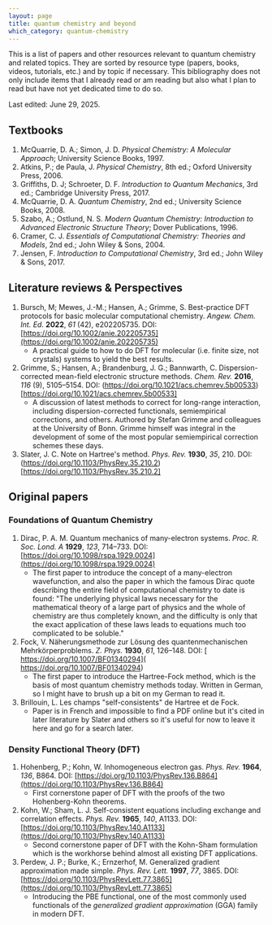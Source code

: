```yaml
---
layout: page
title: quantum chemistry and beyond
which_category: quantum-chemistry
---
```


This is a list of papers and other resources relevant to quantum chemistry and related topics. They are sorted by resource type (papers, books, videos, tutorials, etc.) and by topic if necessary. This bibliography does not only include items that I already read or am reading but also what I plan to read but have not yet dedicated time to do so.

Last edited: June 29, 2025.

## Textbooks

1. McQuarrie, D. A.; Simon, J. D. *Physical Chemistry: A Molecular Approach*; University Science Books, 1997.
2. Atkins, P.; de Paula, J. *Physical Chemistry*, 8th ed.; Oxford University Press, 2006.
3. Griffiths, D. J; Schroeter, D. F. *Introduction to Quantum Mechanics*, 3rd ed.; Cambridge University Press, 2017.
3. McQuarrie, D. A. *Quantum Chemistry*, 2nd ed.; University Science Books, 2008.
4. Szabo, A.; Ostlund, N. S. *Modern Quantum Chemistry: Introduction to Advanced Electronic Structure Theory*; Dover Publications, 1996.
5. Cramer, C. J. *Essentials of Computational Chemistry: Theories and Models*, 2nd ed.; John Wiley & Sons, 2004.
6. Jensen, F. *Introduction to Computational Chemistry*, 3rd ed.; John Wiley & Sons, 2017.

## Literature reviews & Perspectives

1. Bursch, M; Mewes, J.-M.; Hansen, A.; Grimme, S. Best-practice DFT protocols for basic molecular computational chemistry. *Angew. Chem. Int. Ed.* **2022**, *61* (42), e202205735. DOI: [https://doi.org/10.1002/anie.202205735](https://doi.org/10.1002/anie.202205735)
    - A practical guide to how to do DFT for molecular (i.e. finite size, not crystals) systems to yield the best results.
2. Grimme, S.; Hansen, A.; Brandenburg, J. G.; Bannwarth, C. Dispersion-corrected mean-field electronic structure methods. *Chem. Rev.* **2016**, *116* (9), 5105–5154. DOI: (https://doi.org/10.1021/acs.chemrev.5b00533)[https://doi.org/10.1021/acs.chemrev.5b00533]
    - A discussion of latest methods to correct for long-range interaction, including dispersion-corrected functionals, semiempirical corrections, and others. Authored by Stefan Grimme and colleagues at the University of Bonn. Grimme himself was integral in the development of some of the most popular semiempirical correction schemes these days.
3. Slater, J. C. Note on Hartree's method. *Phys. Rev.* **1930**, *35*, 210. DOI: (https://doi.org/10.1103/PhysRev.35.210.2)[https://doi.org/10.1103/PhysRev.35.210.2]

## Original papers

### Foundations of Quantum Chemistry

1. Dirac, P. A. M. Quantum mechanics of many-electron systems. *Proc. R. Soc. Lond. A* **1929**, *123*, 714–733. DOI: [https://doi.org/10.1098/rspa.1929.0024](https://doi.org/10.1098/rspa.1929.0024)
    - The first paper to introduce the concept of a many-electron wavefunction, and also the paper in which the famous Dirac quote describing the entire field of computational chemistry to date is found: "The underlying physical laws necessary for the mathematical theory of a large part of physics and the whole of chemistry are thus completely known, and the difficulty is only that the exact application of these laws leads to equations much too complicated to be soluble."
2. Fock, V. Näherungsmethode zur Lösung des quantenmechanischen Mehrkörperproblems. *Z. Phys.* **1930**, *61*, 126–148. DOI: [ https://doi.org/10.1007/BF01340294]( https://doi.org/10.1007/BF01340294)
    - The first paper to introduce the Hartree-Fock method, which is the basis of most quantum chemistry methods today. Written in German, so I might have to brush up a bit on my German to read it.
3. Brillouin, L. Les champs "self-consistents" de Hartree et de Fock.
    - Paper is in French and impossible to find a PDF online but it's cited in later literature by Slater and others so it's useful for now to leave it here and go for a search later.

### Density Functional Theory (DFT)

1. Hohenberg, P.; Kohn, W. Inhomogeneous electron gas. *Phys. Rev.* **1964**, *136*, B864. DOI: [https://doi.org/10.1103/PhysRev.136.B864](https://doi.org/10.1103/PhysRev.136.B864)
    - First cornerstone paper of DFT with the proofs of the two Hohenberg-Kohn theorems.
2. Kohn, W.; Sham, L. J. Self-consistent equations including exchange and correlation effects. *Phys. Rev.* **1965**, *140*, A1133. DOI: [https://doi.org/10.1103/PhysRev.140.A1133](https://doi.org/10.1103/PhysRev.140.A1133)
    - Second cornerstone paper of DFT with the Kohn-Sham formulation which is the workhorse behind almost all existing DFT applications.
3. Perdew, J. P.; Burke, K.; Ernzerhof, M. Generalized gradient approximation made simple. *Phys. Rev. Lett.* **1997**, *77*, 3865. DOI: [https://doi.org/10.1103/PhysRevLett.77.3865](https://doi.org/10.1103/PhysRevLett.77.3865)
    - Introducing the PBE functional, one of the most commonly used functionals of the *generalized gradient approximation* (GGA) family in modern DFT.
